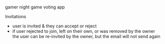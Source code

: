 gamer night game voting app

Invitations
- user is invited & they can accept or reject
- if user rejected to join, left on their own, or was removed by the owner the user can be re-invited by the owner, but the email will not send again